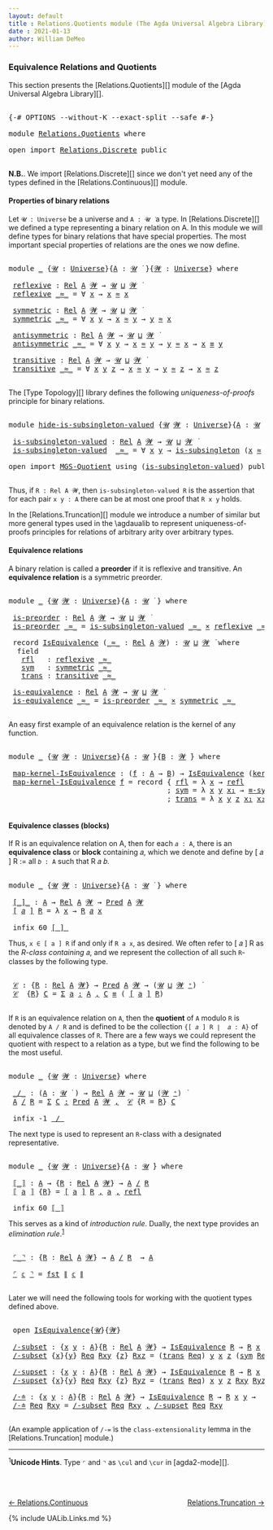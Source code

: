 ```yaml
---
layout: default
title : Relations.Quotients module (The Agda Universal Algebra Library)
date : 2021-01-13
author: William DeMeo
---
```


### <a id="equivalence-relations-and-quotients">Equivalence Relations and Quotients</a>

This section presents the [Relations.Quotients][] module of the [Agda Universal Algebra Library][].

<pre class="Agda">

<a id="342" class="Symbol">{-#</a> <a id="346" class="Keyword">OPTIONS</a> <a id="354" class="Pragma">--without-K</a> <a id="366" class="Pragma">--exact-split</a> <a id="380" class="Pragma">--safe</a> <a id="387" class="Symbol">#-}</a>

<a id="392" class="Keyword">module</a> <a id="399" href="Relations.Quotients.html" class="Module">Relations.Quotients</a> <a id="419" class="Keyword">where</a>

<a id="426" class="Keyword">open</a> <a id="431" class="Keyword">import</a> <a id="438" href="Relations.Discrete.html" class="Module">Relations.Discrete</a> <a id="457" class="Keyword">public</a>

</pre>

**N.B.**. We import [Relations.Discrete][] since we don't yet need any of the types defined in the [Relations.Continuous][] module.


#### <a id="properties-of-binary-relations">Properties of binary relations</a>

Let `𝓤 : Universe` be a universe and `A : 𝓤 ̇` a type.  In [Relations.Discrete][] we defined a type representing a binary relation on A.  In this module we will define types for binary relations that have special properties. The most important special properties of relations are the ones we now define.

<pre class="Agda">

<a id="1010" class="Keyword">module</a> <a id="1017" href="Relations.Quotients.html#1017" class="Module">_</a> <a id="1019" class="Symbol">{</a><a id="1020" href="Relations.Quotients.html#1020" class="Bound">𝓤</a> <a id="1022" class="Symbol">:</a> <a id="1024" href="Universes.html#205" class="Postulate">Universe</a><a id="1032" class="Symbol">}{</a><a id="1034" href="Relations.Quotients.html#1034" class="Bound">A</a> <a id="1036" class="Symbol">:</a> <a id="1038" href="Relations.Quotients.html#1020" class="Bound">𝓤</a> <a id="1040" href="Universes.html#403" class="Function Operator">̇</a> <a id="1042" class="Symbol">}{</a><a id="1044" href="Relations.Quotients.html#1044" class="Bound">𝓦</a> <a id="1046" class="Symbol">:</a> <a id="1048" href="Universes.html#205" class="Postulate">Universe</a><a id="1056" class="Symbol">}</a> <a id="1058" class="Keyword">where</a>

 <a id="1066" href="Relations.Quotients.html#1066" class="Function">reflexive</a> <a id="1076" class="Symbol">:</a> <a id="1078" href="Relations.Discrete.html#7075" class="Function">Rel</a> <a id="1082" href="Relations.Quotients.html#1034" class="Bound">A</a> <a id="1084" href="Relations.Quotients.html#1044" class="Bound">𝓦</a> <a id="1086" class="Symbol">→</a> <a id="1088" href="Relations.Quotients.html#1020" class="Bound">𝓤</a> <a id="1090" href="Agda.Primitive.html#636" class="Primitive Operator">⊔</a> <a id="1092" href="Relations.Quotients.html#1044" class="Bound">𝓦</a> <a id="1094" href="Universes.html#403" class="Function Operator">̇</a>
 <a id="1097" href="Relations.Quotients.html#1066" class="Function">reflexive</a> <a id="1107" href="Relations.Quotients.html#1107" class="Bound Operator">_≈_</a> <a id="1111" class="Symbol">=</a> <a id="1113" class="Symbol">∀</a> <a id="1115" href="Relations.Quotients.html#1115" class="Bound">x</a> <a id="1117" class="Symbol">→</a> <a id="1119" href="Relations.Quotients.html#1115" class="Bound">x</a> <a id="1121" href="Relations.Quotients.html#1107" class="Bound Operator">≈</a> <a id="1123" href="Relations.Quotients.html#1115" class="Bound">x</a>

 <a id="1127" href="Relations.Quotients.html#1127" class="Function">symmetric</a> <a id="1137" class="Symbol">:</a> <a id="1139" href="Relations.Discrete.html#7075" class="Function">Rel</a> <a id="1143" href="Relations.Quotients.html#1034" class="Bound">A</a> <a id="1145" href="Relations.Quotients.html#1044" class="Bound">𝓦</a> <a id="1147" class="Symbol">→</a> <a id="1149" href="Relations.Quotients.html#1020" class="Bound">𝓤</a> <a id="1151" href="Agda.Primitive.html#636" class="Primitive Operator">⊔</a> <a id="1153" href="Relations.Quotients.html#1044" class="Bound">𝓦</a> <a id="1155" href="Universes.html#403" class="Function Operator">̇</a>
 <a id="1158" href="Relations.Quotients.html#1127" class="Function">symmetric</a> <a id="1168" href="Relations.Quotients.html#1168" class="Bound Operator">_≈_</a> <a id="1172" class="Symbol">=</a> <a id="1174" class="Symbol">∀</a> <a id="1176" href="Relations.Quotients.html#1176" class="Bound">x</a> <a id="1178" href="Relations.Quotients.html#1178" class="Bound">y</a> <a id="1180" class="Symbol">→</a> <a id="1182" href="Relations.Quotients.html#1176" class="Bound">x</a> <a id="1184" href="Relations.Quotients.html#1168" class="Bound Operator">≈</a> <a id="1186" href="Relations.Quotients.html#1178" class="Bound">y</a> <a id="1188" class="Symbol">→</a> <a id="1190" href="Relations.Quotients.html#1178" class="Bound">y</a> <a id="1192" href="Relations.Quotients.html#1168" class="Bound Operator">≈</a> <a id="1194" href="Relations.Quotients.html#1176" class="Bound">x</a>

 <a id="1198" href="Relations.Quotients.html#1198" class="Function">antisymmetric</a> <a id="1212" class="Symbol">:</a> <a id="1214" href="Relations.Discrete.html#7075" class="Function">Rel</a> <a id="1218" href="Relations.Quotients.html#1034" class="Bound">A</a> <a id="1220" href="Relations.Quotients.html#1044" class="Bound">𝓦</a> <a id="1222" class="Symbol">→</a> <a id="1224" href="Relations.Quotients.html#1020" class="Bound">𝓤</a> <a id="1226" href="Agda.Primitive.html#636" class="Primitive Operator">⊔</a> <a id="1228" href="Relations.Quotients.html#1044" class="Bound">𝓦</a> <a id="1230" href="Universes.html#403" class="Function Operator">̇</a>
 <a id="1233" href="Relations.Quotients.html#1198" class="Function">antisymmetric</a> <a id="1247" href="Relations.Quotients.html#1247" class="Bound Operator">_≈_</a> <a id="1251" class="Symbol">=</a> <a id="1253" class="Symbol">∀</a> <a id="1255" href="Relations.Quotients.html#1255" class="Bound">x</a> <a id="1257" href="Relations.Quotients.html#1257" class="Bound">y</a> <a id="1259" class="Symbol">→</a> <a id="1261" href="Relations.Quotients.html#1255" class="Bound">x</a> <a id="1263" href="Relations.Quotients.html#1247" class="Bound Operator">≈</a> <a id="1265" href="Relations.Quotients.html#1257" class="Bound">y</a> <a id="1267" class="Symbol">→</a> <a id="1269" href="Relations.Quotients.html#1257" class="Bound">y</a> <a id="1271" href="Relations.Quotients.html#1247" class="Bound Operator">≈</a> <a id="1273" href="Relations.Quotients.html#1255" class="Bound">x</a> <a id="1275" class="Symbol">→</a> <a id="1277" href="Relations.Quotients.html#1255" class="Bound">x</a> <a id="1279" href="MGS-MLTT.html#4207" class="Datatype Operator">≡</a> <a id="1281" href="Relations.Quotients.html#1257" class="Bound">y</a>

 <a id="1285" href="Relations.Quotients.html#1285" class="Function">transitive</a> <a id="1296" class="Symbol">:</a> <a id="1298" href="Relations.Discrete.html#7075" class="Function">Rel</a> <a id="1302" href="Relations.Quotients.html#1034" class="Bound">A</a> <a id="1304" href="Relations.Quotients.html#1044" class="Bound">𝓦</a> <a id="1306" class="Symbol">→</a> <a id="1308" href="Relations.Quotients.html#1020" class="Bound">𝓤</a> <a id="1310" href="Agda.Primitive.html#636" class="Primitive Operator">⊔</a> <a id="1312" href="Relations.Quotients.html#1044" class="Bound">𝓦</a> <a id="1314" href="Universes.html#403" class="Function Operator">̇</a>
 <a id="1317" href="Relations.Quotients.html#1285" class="Function">transitive</a> <a id="1328" href="Relations.Quotients.html#1328" class="Bound Operator">_≈_</a> <a id="1332" class="Symbol">=</a> <a id="1334" class="Symbol">∀</a> <a id="1336" href="Relations.Quotients.html#1336" class="Bound">x</a> <a id="1338" href="Relations.Quotients.html#1338" class="Bound">y</a> <a id="1340" href="Relations.Quotients.html#1340" class="Bound">z</a> <a id="1342" class="Symbol">→</a> <a id="1344" href="Relations.Quotients.html#1336" class="Bound">x</a> <a id="1346" href="Relations.Quotients.html#1328" class="Bound Operator">≈</a> <a id="1348" href="Relations.Quotients.html#1338" class="Bound">y</a> <a id="1350" class="Symbol">→</a> <a id="1352" href="Relations.Quotients.html#1338" class="Bound">y</a> <a id="1354" href="Relations.Quotients.html#1328" class="Bound Operator">≈</a> <a id="1356" href="Relations.Quotients.html#1340" class="Bound">z</a> <a id="1358" class="Symbol">→</a> <a id="1360" href="Relations.Quotients.html#1336" class="Bound">x</a> <a id="1362" href="Relations.Quotients.html#1328" class="Bound Operator">≈</a> <a id="1364" href="Relations.Quotients.html#1340" class="Bound">z</a>

</pre>

The [Type Topology][] library defines the following *uniqueness-of-proofs* principle for binary relations.

<pre class="Agda">

<a id="1501" class="Keyword">module</a> <a id="hide-is-subsingleton-valued"></a><a id="1508" href="Relations.Quotients.html#1508" class="Module">hide-is-subsingleton-valued</a> <a id="1536" class="Symbol">{</a><a id="1537" href="Relations.Quotients.html#1537" class="Bound">𝓤</a> <a id="1539" href="Relations.Quotients.html#1539" class="Bound">𝓦</a> <a id="1541" class="Symbol">:</a> <a id="1543" href="Universes.html#205" class="Postulate">Universe</a><a id="1551" class="Symbol">}{</a><a id="1553" href="Relations.Quotients.html#1553" class="Bound">A</a> <a id="1555" class="Symbol">:</a> <a id="1557" href="Relations.Quotients.html#1537" class="Bound">𝓤</a> <a id="1559" href="Universes.html#403" class="Function Operator">̇</a> <a id="1561" class="Symbol">}</a> <a id="1563" class="Keyword">where</a>

 <a id="hide-is-subsingleton-valued.is-subsingleton-valued"></a><a id="1571" href="Relations.Quotients.html#1571" class="Function">is-subsingleton-valued</a> <a id="1594" class="Symbol">:</a> <a id="1596" href="Relations.Discrete.html#7075" class="Function">Rel</a> <a id="1600" href="Relations.Quotients.html#1553" class="Bound">A</a> <a id="1602" href="Relations.Quotients.html#1539" class="Bound">𝓦</a> <a id="1604" class="Symbol">→</a> <a id="1606" href="Relations.Quotients.html#1537" class="Bound">𝓤</a> <a id="1608" href="Agda.Primitive.html#636" class="Primitive Operator">⊔</a> <a id="1610" href="Relations.Quotients.html#1539" class="Bound">𝓦</a> <a id="1612" href="Universes.html#403" class="Function Operator">̇</a>
 <a id="1615" href="Relations.Quotients.html#1571" class="Function">is-subsingleton-valued</a>  <a id="1639" href="Relations.Quotients.html#1639" class="Bound Operator">_≈_</a> <a id="1643" class="Symbol">=</a> <a id="1645" class="Symbol">∀</a> <a id="1647" href="Relations.Quotients.html#1647" class="Bound">x</a> <a id="1649" href="Relations.Quotients.html#1649" class="Bound">y</a> <a id="1651" class="Symbol">→</a> <a id="1653" href="MGS-Basic-UF.html#743" class="Function">is-subsingleton</a> <a id="1669" class="Symbol">(</a><a id="1670" href="Relations.Quotients.html#1647" class="Bound">x</a> <a id="1672" href="Relations.Quotients.html#1639" class="Bound Operator">≈</a> <a id="1674" href="Relations.Quotients.html#1649" class="Bound">y</a><a id="1675" class="Symbol">)</a>

<a id="1678" class="Keyword">open</a> <a id="1683" class="Keyword">import</a> <a id="1690" href="MGS-Quotient.html" class="Module">MGS-Quotient</a> <a id="1703" class="Keyword">using</a> <a id="1709" class="Symbol">(</a><a id="1710" href="MGS-Quotient.html#398" class="Function">is-subsingleton-valued</a><a id="1732" class="Symbol">)</a> <a id="1734" class="Keyword">public</a>

</pre>

Thus, if `R : Rel A 𝓦`, then `is-subsingleton-valued R` is the assertion that for each pair `x y : A` there can be at most one proof that `R x y` holds.

In the [Relations.Truncation][] module we introduce a number of similar but more general types used in the \agdaualib to represent uniqueness-of-proofs principles for relations of arbitrary arity over arbitrary types.


#### <a id="equivalence-classes">Equivalence relations</a>

A binary relation is called a **preorder** if it is reflexive and transitive. An **equivalence relation** is a symmetric preorder.


<pre class="Agda">

<a id="2335" class="Keyword">module</a> <a id="2342" href="Relations.Quotients.html#2342" class="Module">_</a> <a id="2344" class="Symbol">{</a><a id="2345" href="Relations.Quotients.html#2345" class="Bound">𝓤</a> <a id="2347" href="Relations.Quotients.html#2347" class="Bound">𝓦</a> <a id="2349" class="Symbol">:</a> <a id="2351" href="Universes.html#205" class="Postulate">Universe</a><a id="2359" class="Symbol">}{</a><a id="2361" href="Relations.Quotients.html#2361" class="Bound">A</a> <a id="2363" class="Symbol">:</a> <a id="2365" href="Relations.Quotients.html#2345" class="Bound">𝓤</a> <a id="2367" href="Universes.html#403" class="Function Operator">̇</a> <a id="2369" class="Symbol">}</a> <a id="2371" class="Keyword">where</a>

 <a id="2379" href="Relations.Quotients.html#2379" class="Function">is-preorder</a> <a id="2391" class="Symbol">:</a> <a id="2393" href="Relations.Discrete.html#7075" class="Function">Rel</a> <a id="2397" href="Relations.Quotients.html#2361" class="Bound">A</a> <a id="2399" href="Relations.Quotients.html#2347" class="Bound">𝓦</a> <a id="2401" class="Symbol">→</a> <a id="2403" href="Relations.Quotients.html#2345" class="Bound">𝓤</a> <a id="2405" href="Agda.Primitive.html#636" class="Primitive Operator">⊔</a> <a id="2407" href="Relations.Quotients.html#2347" class="Bound">𝓦</a> <a id="2409" href="Universes.html#403" class="Function Operator">̇</a>
 <a id="2412" href="Relations.Quotients.html#2379" class="Function">is-preorder</a> <a id="2424" href="Relations.Quotients.html#2424" class="Bound Operator">_≈_</a> <a id="2428" class="Symbol">=</a> <a id="2430" href="MGS-Quotient.html#398" class="Function">is-subsingleton-valued</a> <a id="2453" href="Relations.Quotients.html#2424" class="Bound Operator">_≈_</a> <a id="2457" href="MGS-MLTT.html#3515" class="Function Operator">×</a> <a id="2459" href="Relations.Quotients.html#1066" class="Function">reflexive</a> <a id="2469" href="Relations.Quotients.html#2424" class="Bound Operator">_≈_</a> <a id="2473" href="MGS-MLTT.html#3515" class="Function Operator">×</a> <a id="2475" href="Relations.Quotients.html#1285" class="Function">transitive</a> <a id="2486" href="Relations.Quotients.html#2424" class="Bound Operator">_≈_</a>

 <a id="2492" class="Keyword">record</a> <a id="2499" href="Relations.Quotients.html#2499" class="Record">IsEquivalence</a> <a id="2513" class="Symbol">(</a><a id="2514" href="Relations.Quotients.html#2514" class="Bound Operator">_≈_</a> <a id="2518" class="Symbol">:</a> <a id="2520" href="Relations.Discrete.html#7075" class="Function">Rel</a> <a id="2524" href="Relations.Quotients.html#2361" class="Bound">A</a> <a id="2526" href="Relations.Quotients.html#2347" class="Bound">𝓦</a><a id="2527" class="Symbol">)</a> <a id="2529" class="Symbol">:</a> <a id="2531" href="Relations.Quotients.html#2345" class="Bound">𝓤</a> <a id="2533" href="Agda.Primitive.html#636" class="Primitive Operator">⊔</a> <a id="2535" href="Relations.Quotients.html#2347" class="Bound">𝓦</a> <a id="2537" href="Universes.html#403" class="Function Operator">̇</a> <a id="2539" class="Keyword">where</a>
  <a id="2547" class="Keyword">field</a>
   <a id="2556" href="Relations.Quotients.html#2556" class="Field">rfl</a>   <a id="2562" class="Symbol">:</a> <a id="2564" href="Relations.Quotients.html#1066" class="Function">reflexive</a> <a id="2574" href="Relations.Quotients.html#2514" class="Bound Operator">_≈_</a>
   <a id="2581" href="Relations.Quotients.html#2581" class="Field">sym</a>   <a id="2587" class="Symbol">:</a> <a id="2589" href="Relations.Quotients.html#1127" class="Function">symmetric</a> <a id="2599" href="Relations.Quotients.html#2514" class="Bound Operator">_≈_</a>
   <a id="2606" href="Relations.Quotients.html#2606" class="Field">trans</a> <a id="2612" class="Symbol">:</a> <a id="2614" href="Relations.Quotients.html#1285" class="Function">transitive</a> <a id="2625" href="Relations.Quotients.html#2514" class="Bound Operator">_≈_</a>

 <a id="2631" href="Relations.Quotients.html#2631" class="Function">is-equivalence</a> <a id="2646" class="Symbol">:</a> <a id="2648" href="Relations.Discrete.html#7075" class="Function">Rel</a> <a id="2652" href="Relations.Quotients.html#2361" class="Bound">A</a> <a id="2654" href="Relations.Quotients.html#2347" class="Bound">𝓦</a> <a id="2656" class="Symbol">→</a> <a id="2658" href="Relations.Quotients.html#2345" class="Bound">𝓤</a> <a id="2660" href="Agda.Primitive.html#636" class="Primitive Operator">⊔</a> <a id="2662" href="Relations.Quotients.html#2347" class="Bound">𝓦</a> <a id="2664" href="Universes.html#403" class="Function Operator">̇</a>
 <a id="2667" href="Relations.Quotients.html#2631" class="Function">is-equivalence</a> <a id="2682" href="Relations.Quotients.html#2682" class="Bound Operator">_≈_</a> <a id="2686" class="Symbol">=</a> <a id="2688" href="Relations.Quotients.html#2379" class="Function">is-preorder</a> <a id="2700" href="Relations.Quotients.html#2682" class="Bound Operator">_≈_</a> <a id="2704" href="MGS-MLTT.html#3515" class="Function Operator">×</a> <a id="2706" href="Relations.Quotients.html#1127" class="Function">symmetric</a> <a id="2716" href="Relations.Quotients.html#2682" class="Bound Operator">_≈_</a>

</pre>

An easy first example of an equivalence relation is the kernel of any function.

<pre class="Agda">

<a id="2828" class="Keyword">module</a> <a id="2835" href="Relations.Quotients.html#2835" class="Module">_</a> <a id="2837" class="Symbol">{</a><a id="2838" href="Relations.Quotients.html#2838" class="Bound">𝓤</a> <a id="2840" href="Relations.Quotients.html#2840" class="Bound">𝓦</a> <a id="2842" class="Symbol">:</a> <a id="2844" href="Universes.html#205" class="Postulate">Universe</a><a id="2852" class="Symbol">}{</a><a id="2854" href="Relations.Quotients.html#2854" class="Bound">A</a> <a id="2856" class="Symbol">:</a> <a id="2858" href="Relations.Quotients.html#2838" class="Bound">𝓤</a> <a id="2860" href="Universes.html#403" class="Function Operator">̇</a><a id="2861" class="Symbol">}{</a><a id="2863" href="Relations.Quotients.html#2863" class="Bound">B</a> <a id="2865" class="Symbol">:</a> <a id="2867" href="Relations.Quotients.html#2840" class="Bound">𝓦</a> <a id="2869" href="Universes.html#403" class="Function Operator">̇</a><a id="2870" class="Symbol">}</a> <a id="2872" class="Keyword">where</a>

 <a id="2880" href="Relations.Quotients.html#2880" class="Function">map-kernel-IsEquivalence</a> <a id="2905" class="Symbol">:</a> <a id="2907" class="Symbol">(</a><a id="2908" href="Relations.Quotients.html#2908" class="Bound">f</a> <a id="2910" class="Symbol">:</a> <a id="2912" href="Relations.Quotients.html#2854" class="Bound">A</a> <a id="2914" class="Symbol">→</a> <a id="2916" href="Relations.Quotients.html#2863" class="Bound">B</a><a id="2917" class="Symbol">)</a> <a id="2919" class="Symbol">→</a> <a id="2921" href="Relations.Quotients.html#2499" class="Record">IsEquivalence</a> <a id="2935" class="Symbol">(</a><a id="2936" href="Relations.Discrete.html#7628" class="Function">ker</a><a id="2939" class="Symbol">{</a><a id="2940" href="Relations.Quotients.html#2838" class="Bound">𝓤</a><a id="2941" class="Symbol">}{</a><a id="2943" href="Relations.Quotients.html#2840" class="Bound">𝓦</a><a id="2944" class="Symbol">}</a> <a id="2946" href="Relations.Quotients.html#2908" class="Bound">f</a><a id="2947" class="Symbol">)</a>
 <a id="2950" href="Relations.Quotients.html#2880" class="Function">map-kernel-IsEquivalence</a> <a id="2975" href="Relations.Quotients.html#2975" class="Bound">f</a> <a id="2977" class="Symbol">=</a> <a id="2979" class="Keyword">record</a> <a id="2986" class="Symbol">{</a> <a id="2988" href="Relations.Quotients.html#2556" class="Field">rfl</a> <a id="2992" class="Symbol">=</a> <a id="2994" class="Symbol">λ</a> <a id="2996" href="Relations.Quotients.html#2996" class="Bound">x</a> <a id="2998" class="Symbol">→</a> <a id="3000" href="MGS-MLTT.html#4221" class="InductiveConstructor">refl</a>
                                     <a id="3042" class="Symbol">;</a> <a id="3044" href="Relations.Quotients.html#2581" class="Field">sym</a> <a id="3048" class="Symbol">=</a> <a id="3050" class="Symbol">λ</a> <a id="3052" href="Relations.Quotients.html#3052" class="Bound">x</a> <a id="3054" href="Relations.Quotients.html#3054" class="Bound">y</a> <a id="3056" href="Relations.Quotients.html#3056" class="Bound">x₁</a> <a id="3059" class="Symbol">→</a> <a id="3061" href="Overture.Equality.html#3155" class="Function">≡-sym</a><a id="3066" class="Symbol">{</a><a id="3067" href="Relations.Quotients.html#2840" class="Bound">𝓦</a><a id="3068" class="Symbol">}</a> <a id="3070" href="Relations.Quotients.html#3056" class="Bound">x₁</a>
                                     <a id="3110" class="Symbol">;</a> <a id="3112" href="Relations.Quotients.html#2606" class="Field">trans</a> <a id="3118" class="Symbol">=</a> <a id="3120" class="Symbol">λ</a> <a id="3122" href="Relations.Quotients.html#3122" class="Bound">x</a> <a id="3124" href="Relations.Quotients.html#3124" class="Bound">y</a> <a id="3126" href="Relations.Quotients.html#3126" class="Bound">z</a> <a id="3128" href="Relations.Quotients.html#3128" class="Bound">x₁</a> <a id="3131" href="Relations.Quotients.html#3131" class="Bound">x₂</a> <a id="3134" class="Symbol">→</a> <a id="3136" href="Overture.Equality.html#3300" class="Function">≡-trans</a> <a id="3144" href="Relations.Quotients.html#3128" class="Bound">x₁</a> <a id="3147" href="Relations.Quotients.html#3131" class="Bound">x₂</a> <a id="3150" class="Symbol">}</a>

</pre>




#### <a id="equivalence-classes">Equivalence classes (blocks)</a>

If R is an equivalence relation on A, then for each `𝑎 : A`, there is an **equivalence class** or **block** containing 𝑎, which we denote and define by [ 𝑎 ] R := all `𝑏 : A` such that R 𝑎 𝑏.

<pre class="Agda">

<a id="3442" class="Keyword">module</a> <a id="3449" href="Relations.Quotients.html#3449" class="Module">_</a> <a id="3451" class="Symbol">{</a><a id="3452" href="Relations.Quotients.html#3452" class="Bound">𝓤</a> <a id="3454" href="Relations.Quotients.html#3454" class="Bound">𝓦</a> <a id="3456" class="Symbol">:</a> <a id="3458" href="Universes.html#205" class="Postulate">Universe</a><a id="3466" class="Symbol">}{</a><a id="3468" href="Relations.Quotients.html#3468" class="Bound">A</a> <a id="3470" class="Symbol">:</a> <a id="3472" href="Relations.Quotients.html#3452" class="Bound">𝓤</a> <a id="3474" href="Universes.html#403" class="Function Operator">̇</a> <a id="3476" class="Symbol">}</a> <a id="3478" class="Keyword">where</a>

 <a id="3486" href="Relations.Quotients.html#3486" class="Function Operator">[_]_</a> <a id="3491" class="Symbol">:</a> <a id="3493" href="Relations.Quotients.html#3468" class="Bound">A</a> <a id="3495" class="Symbol">→</a> <a id="3497" href="Relations.Discrete.html#7075" class="Function">Rel</a> <a id="3501" href="Relations.Quotients.html#3468" class="Bound">A</a> <a id="3503" href="Relations.Quotients.html#3454" class="Bound">𝓦</a> <a id="3505" class="Symbol">→</a> <a id="3507" href="Relations.Discrete.html#1534" class="Function">Pred</a> <a id="3512" href="Relations.Quotients.html#3468" class="Bound">A</a> <a id="3514" href="Relations.Quotients.html#3454" class="Bound">𝓦</a>
 <a id="3517" href="Relations.Quotients.html#3486" class="Function Operator">[</a> <a id="3519" href="Relations.Quotients.html#3519" class="Bound">𝑎</a> <a id="3521" href="Relations.Quotients.html#3486" class="Function Operator">]</a> <a id="3523" href="Relations.Quotients.html#3523" class="Bound">R</a> <a id="3525" class="Symbol">=</a> <a id="3527" class="Symbol">λ</a> <a id="3529" href="Relations.Quotients.html#3529" class="Bound">x</a> <a id="3531" class="Symbol">→</a> <a id="3533" href="Relations.Quotients.html#3523" class="Bound">R</a> <a id="3535" href="Relations.Quotients.html#3519" class="Bound">𝑎</a> <a id="3537" href="Relations.Quotients.html#3529" class="Bound">x</a>

 <a id="3541" class="Keyword">infix</a> <a id="3547" class="Number">60</a> <a id="3550" href="Relations.Quotients.html#3486" class="Function Operator">[_]_</a>
</pre>

Thus, `x ∈ [ a ] R` if and only if `R a x`, as desired.  We often refer to [ 𝑎 ] R as the *R-class containing* 𝑎, and we represent the collection of all such `R`-classes by the following type.

<pre class="Agda">

 <a id="3776" href="Relations.Quotients.html#3776" class="Function">𝒞</a> <a id="3778" class="Symbol">:</a> <a id="3780" class="Symbol">{</a><a id="3781" href="Relations.Quotients.html#3781" class="Bound">R</a> <a id="3783" class="Symbol">:</a> <a id="3785" href="Relations.Discrete.html#7075" class="Function">Rel</a> <a id="3789" href="Relations.Quotients.html#3468" class="Bound">A</a> <a id="3791" href="Relations.Quotients.html#3454" class="Bound">𝓦</a><a id="3792" class="Symbol">}</a> <a id="3794" class="Symbol">→</a> <a id="3796" href="Relations.Discrete.html#1534" class="Function">Pred</a> <a id="3801" href="Relations.Quotients.html#3468" class="Bound">A</a> <a id="3803" href="Relations.Quotients.html#3454" class="Bound">𝓦</a> <a id="3805" class="Symbol">→</a> <a id="3807" class="Symbol">(</a><a id="3808" href="Relations.Quotients.html#3452" class="Bound">𝓤</a> <a id="3810" href="Agda.Primitive.html#636" class="Primitive Operator">⊔</a> <a id="3812" href="Relations.Quotients.html#3454" class="Bound">𝓦</a> <a id="3814" href="Universes.html#181" class="Primitive Operator">⁺</a><a id="3815" class="Symbol">)</a> <a id="3817" href="Universes.html#403" class="Function Operator">̇</a>
 <a id="3820" href="Relations.Quotients.html#3776" class="Function">𝒞</a>  <a id="3823" class="Symbol">{</a><a id="3824" href="Relations.Quotients.html#3824" class="Bound">R</a><a id="3825" class="Symbol">}</a> <a id="3827" href="Relations.Quotients.html#3827" class="Bound">C</a> <a id="3829" class="Symbol">=</a> <a id="3831" href="MGS-MLTT.html#3074" class="Function">Σ</a> <a id="3833" href="Relations.Quotients.html#3833" class="Bound">a</a> <a id="3835" href="MGS-MLTT.html#3074" class="Function">꞉</a> <a id="3837" href="Relations.Quotients.html#3468" class="Bound">A</a> <a id="3839" href="MGS-MLTT.html#3074" class="Function">,</a> <a id="3841" href="Relations.Quotients.html#3827" class="Bound">C</a> <a id="3843" href="MGS-MLTT.html#4207" class="Datatype Operator">≡</a> <a id="3845" class="Symbol">(</a> <a id="3847" href="Relations.Quotients.html#3486" class="Function Operator">[</a> <a id="3849" href="Relations.Quotients.html#3833" class="Bound">a</a> <a id="3851" href="Relations.Quotients.html#3486" class="Function Operator">]</a> <a id="3853" href="Relations.Quotients.html#3824" class="Bound">R</a><a id="3854" class="Symbol">)</a>

</pre>

If `R` is an equivalence relation on `A`, then the **quotient** of `A` modulo `R` is denoted by `A / R` and is defined to be the collection `{[ 𝑎 ] R ∣  𝑎 : A}` of all equivalence classes of `R`. There are a few ways we could represent the quotient with respect to a relation as a type, but we find the following to be the most useful.

<pre class="Agda">

<a id="4220" class="Keyword">module</a> <a id="4227" href="Relations.Quotients.html#4227" class="Module">_</a> <a id="4229" class="Symbol">{</a><a id="4230" href="Relations.Quotients.html#4230" class="Bound">𝓤</a> <a id="4232" href="Relations.Quotients.html#4232" class="Bound">𝓦</a> <a id="4234" class="Symbol">:</a> <a id="4236" href="Universes.html#205" class="Postulate">Universe</a><a id="4244" class="Symbol">}</a> <a id="4246" class="Keyword">where</a>

 <a id="4254" href="Relations.Quotients.html#4254" class="Function Operator">_/_</a> <a id="4258" class="Symbol">:</a> <a id="4260" class="Symbol">(</a><a id="4261" href="Relations.Quotients.html#4261" class="Bound">A</a> <a id="4263" class="Symbol">:</a> <a id="4265" href="Relations.Quotients.html#4230" class="Bound">𝓤</a> <a id="4267" href="Universes.html#403" class="Function Operator">̇</a> <a id="4269" class="Symbol">)</a> <a id="4271" class="Symbol">→</a> <a id="4273" href="Relations.Discrete.html#7075" class="Function">Rel</a> <a id="4277" href="Relations.Quotients.html#4261" class="Bound">A</a> <a id="4279" href="Relations.Quotients.html#4232" class="Bound">𝓦</a> <a id="4281" class="Symbol">→</a> <a id="4283" href="Relations.Quotients.html#4230" class="Bound">𝓤</a> <a id="4285" href="Agda.Primitive.html#636" class="Primitive Operator">⊔</a> <a id="4287" class="Symbol">(</a><a id="4288" href="Relations.Quotients.html#4232" class="Bound">𝓦</a> <a id="4290" href="Universes.html#181" class="Primitive Operator">⁺</a><a id="4291" class="Symbol">)</a> <a id="4293" href="Universes.html#403" class="Function Operator">̇</a>
 <a id="4296" href="Relations.Quotients.html#4296" class="Bound">A</a> <a id="4298" href="Relations.Quotients.html#4254" class="Function Operator">/</a> <a id="4300" href="Relations.Quotients.html#4300" class="Bound">R</a> <a id="4302" class="Symbol">=</a> <a id="4304" href="MGS-MLTT.html#3074" class="Function">Σ</a> <a id="4306" href="Relations.Quotients.html#4306" class="Bound">C</a> <a id="4308" href="MGS-MLTT.html#3074" class="Function">꞉</a> <a id="4310" href="Relations.Discrete.html#1534" class="Function">Pred</a> <a id="4315" href="Relations.Quotients.html#4296" class="Bound">A</a> <a id="4317" href="Relations.Quotients.html#4232" class="Bound">𝓦</a> <a id="4319" href="MGS-MLTT.html#3074" class="Function">,</a>  <a id="4322" href="Relations.Quotients.html#3776" class="Function">𝒞</a> <a id="4324" class="Symbol">{</a><a id="4325" class="Argument">R</a> <a id="4327" class="Symbol">=</a> <a id="4329" href="Relations.Quotients.html#4300" class="Bound">R</a><a id="4330" class="Symbol">}</a> <a id="4332" href="Relations.Quotients.html#4306" class="Bound">C</a>

 <a id="4336" class="Keyword">infix</a> <a id="4342" class="Number">-1</a> <a id="4345" href="Relations.Quotients.html#4254" class="Function Operator">_/_</a>
</pre>

The next type is used to represent an `R`-class with a designated representative.

<pre class="Agda">

<a id="4458" class="Keyword">module</a> <a id="4465" href="Relations.Quotients.html#4465" class="Module">_</a> <a id="4467" class="Symbol">{</a><a id="4468" href="Relations.Quotients.html#4468" class="Bound">𝓤</a> <a id="4470" href="Relations.Quotients.html#4470" class="Bound">𝓦</a> <a id="4472" class="Symbol">:</a> <a id="4474" href="Universes.html#205" class="Postulate">Universe</a><a id="4482" class="Symbol">}{</a><a id="4484" href="Relations.Quotients.html#4484" class="Bound">A</a> <a id="4486" class="Symbol">:</a> <a id="4488" href="Relations.Quotients.html#4468" class="Bound">𝓤</a> <a id="4490" href="Universes.html#403" class="Function Operator">̇</a><a id="4491" class="Symbol">}</a> <a id="4493" class="Keyword">where</a>

 <a id="4501" href="Relations.Quotients.html#4501" class="Function Operator">⟦_⟧</a> <a id="4505" class="Symbol">:</a> <a id="4507" href="Relations.Quotients.html#4484" class="Bound">A</a> <a id="4509" class="Symbol">→</a> <a id="4511" class="Symbol">{</a><a id="4512" href="Relations.Quotients.html#4512" class="Bound">R</a> <a id="4514" class="Symbol">:</a> <a id="4516" href="Relations.Discrete.html#7075" class="Function">Rel</a> <a id="4520" href="Relations.Quotients.html#4484" class="Bound">A</a> <a id="4522" href="Relations.Quotients.html#4470" class="Bound">𝓦</a><a id="4523" class="Symbol">}</a> <a id="4525" class="Symbol">→</a> <a id="4527" href="Relations.Quotients.html#4484" class="Bound">A</a> <a id="4529" href="Relations.Quotients.html#4254" class="Function Operator">/</a> <a id="4531" href="Relations.Quotients.html#4512" class="Bound">R</a>
 <a id="4534" href="Relations.Quotients.html#4501" class="Function Operator">⟦</a> <a id="4536" href="Relations.Quotients.html#4536" class="Bound">a</a> <a id="4538" href="Relations.Quotients.html#4501" class="Function Operator">⟧</a> <a id="4540" class="Symbol">{</a><a id="4541" href="Relations.Quotients.html#4541" class="Bound">R</a><a id="4542" class="Symbol">}</a> <a id="4544" class="Symbol">=</a> <a id="4546" href="Relations.Quotients.html#3486" class="Function Operator">[</a> <a id="4548" href="Relations.Quotients.html#4536" class="Bound">a</a> <a id="4550" href="Relations.Quotients.html#3486" class="Function Operator">]</a> <a id="4552" href="Relations.Quotients.html#4541" class="Bound">R</a> <a id="4554" href="MGS-MLTT.html#2929" class="InductiveConstructor Operator">,</a> <a id="4556" href="Relations.Quotients.html#4536" class="Bound">a</a> <a id="4558" href="MGS-MLTT.html#2929" class="InductiveConstructor Operator">,</a> <a id="4560" href="MGS-MLTT.html#4221" class="InductiveConstructor">refl</a>

 <a id="4567" class="Keyword">infix</a> <a id="4573" class="Number">60</a> <a id="4576" href="Relations.Quotients.html#4501" class="Function Operator">⟦_⟧</a>
</pre>

This serves as a kind of *introduction rule*.  Dually, the next type provides an *elimination rule*.<sup>[1](Relations.Quotients.html#fn1)</sup>

<pre class="Agda">

 <a id="4753" href="Relations.Quotients.html#4753" class="Function Operator">⌜_⌝</a> <a id="4757" class="Symbol">:</a> <a id="4759" class="Symbol">{</a><a id="4760" href="Relations.Quotients.html#4760" class="Bound">R</a> <a id="4762" class="Symbol">:</a> <a id="4764" href="Relations.Discrete.html#7075" class="Function">Rel</a> <a id="4768" href="Relations.Quotients.html#4484" class="Bound">A</a> <a id="4770" href="Relations.Quotients.html#4470" class="Bound">𝓦</a><a id="4771" class="Symbol">}</a> <a id="4773" class="Symbol">→</a> <a id="4775" href="Relations.Quotients.html#4484" class="Bound">A</a> <a id="4777" href="Relations.Quotients.html#4254" class="Function Operator">/</a> <a id="4779" href="Relations.Quotients.html#4760" class="Bound">R</a>  <a id="4782" class="Symbol">→</a> <a id="4784" href="Relations.Quotients.html#4484" class="Bound">A</a>

 <a id="4788" href="Relations.Quotients.html#4753" class="Function Operator">⌜</a> <a id="4790" href="Relations.Quotients.html#4790" class="Bound">𝕔</a> <a id="4792" href="Relations.Quotients.html#4753" class="Function Operator">⌝</a> <a id="4794" class="Symbol">=</a> <a id="4796" href="Overture.Preliminaries.html#12404" class="Function">fst</a> <a id="4800" href="Overture.Preliminaries.html#12452" class="Function Operator">∥</a> <a id="4802" href="Relations.Quotients.html#4790" class="Bound">𝕔</a> <a id="4804" href="Overture.Preliminaries.html#12452" class="Function Operator">∥</a>

</pre>

Later we will need the following tools for working with the quotient types defined above.

<pre class="Agda">

 <a id="4925" class="Keyword">open</a> <a id="4930" href="Relations.Quotients.html#2499" class="Module">IsEquivalence</a><a id="4943" class="Symbol">{</a><a id="4944" href="Relations.Quotients.html#4468" class="Bound">𝓤</a><a id="4945" class="Symbol">}{</a><a id="4947" href="Relations.Quotients.html#4470" class="Bound">𝓦</a><a id="4948" class="Symbol">}</a>

 <a id="4952" href="Relations.Quotients.html#4952" class="Function">/-subset</a> <a id="4961" class="Symbol">:</a> <a id="4963" class="Symbol">{</a><a id="4964" href="Relations.Quotients.html#4964" class="Bound">x</a> <a id="4966" href="Relations.Quotients.html#4966" class="Bound">y</a> <a id="4968" class="Symbol">:</a> <a id="4970" href="Relations.Quotients.html#4484" class="Bound">A</a><a id="4971" class="Symbol">}{</a><a id="4973" href="Relations.Quotients.html#4973" class="Bound">R</a> <a id="4975" class="Symbol">:</a> <a id="4977" href="Relations.Discrete.html#7075" class="Function">Rel</a> <a id="4981" href="Relations.Quotients.html#4484" class="Bound">A</a> <a id="4983" href="Relations.Quotients.html#4470" class="Bound">𝓦</a><a id="4984" class="Symbol">}</a> <a id="4986" class="Symbol">→</a> <a id="4988" href="Relations.Quotients.html#2499" class="Record">IsEquivalence</a> <a id="5002" href="Relations.Quotients.html#4973" class="Bound">R</a> <a id="5004" class="Symbol">→</a> <a id="5006" href="Relations.Quotients.html#4973" class="Bound">R</a> <a id="5008" href="Relations.Quotients.html#4964" class="Bound">x</a> <a id="5010" href="Relations.Quotients.html#4966" class="Bound">y</a> <a id="5012" class="Symbol">→</a>  <a id="5015" href="Relations.Quotients.html#3486" class="Function Operator">[</a> <a id="5017" href="Relations.Quotients.html#4964" class="Bound">x</a> <a id="5019" href="Relations.Quotients.html#3486" class="Function Operator">]</a> <a id="5021" href="Relations.Quotients.html#4973" class="Bound">R</a>  <a id="5024" href="Relations.Discrete.html#2667" class="Function Operator">⊆</a>  <a id="5027" href="Relations.Quotients.html#3486" class="Function Operator">[</a> <a id="5029" href="Relations.Quotients.html#4966" class="Bound">y</a> <a id="5031" href="Relations.Quotients.html#3486" class="Function Operator">]</a> <a id="5033" href="Relations.Quotients.html#4973" class="Bound">R</a>
 <a id="5036" href="Relations.Quotients.html#4952" class="Function">/-subset</a> <a id="5045" class="Symbol">{</a><a id="5046" href="Relations.Quotients.html#5046" class="Bound">x</a><a id="5047" class="Symbol">}{</a><a id="5049" href="Relations.Quotients.html#5049" class="Bound">y</a><a id="5050" class="Symbol">}</a> <a id="5052" href="Relations.Quotients.html#5052" class="Bound">Req</a> <a id="5056" href="Relations.Quotients.html#5056" class="Bound">Rxy</a> <a id="5060" class="Symbol">{</a><a id="5061" href="Relations.Quotients.html#5061" class="Bound">z</a><a id="5062" class="Symbol">}</a> <a id="5064" href="Relations.Quotients.html#5064" class="Bound">Rxz</a> <a id="5068" class="Symbol">=</a> <a id="5070" class="Symbol">(</a><a id="5071" href="Relations.Quotients.html#2606" class="Field">trans</a> <a id="5077" href="Relations.Quotients.html#5052" class="Bound">Req</a><a id="5080" class="Symbol">)</a> <a id="5082" href="Relations.Quotients.html#5049" class="Bound">y</a> <a id="5084" href="Relations.Quotients.html#5046" class="Bound">x</a> <a id="5086" href="Relations.Quotients.html#5061" class="Bound">z</a> <a id="5088" class="Symbol">(</a><a id="5089" href="Relations.Quotients.html#2581" class="Field">sym</a> <a id="5093" href="Relations.Quotients.html#5052" class="Bound">Req</a> <a id="5097" href="Relations.Quotients.html#5046" class="Bound">x</a> <a id="5099" href="Relations.Quotients.html#5049" class="Bound">y</a> <a id="5101" href="Relations.Quotients.html#5056" class="Bound">Rxy</a><a id="5104" class="Symbol">)</a> <a id="5106" href="Relations.Quotients.html#5064" class="Bound">Rxz</a>

 <a id="5112" href="Relations.Quotients.html#5112" class="Function">/-supset</a> <a id="5121" class="Symbol">:</a> <a id="5123" class="Symbol">{</a><a id="5124" href="Relations.Quotients.html#5124" class="Bound">x</a> <a id="5126" href="Relations.Quotients.html#5126" class="Bound">y</a> <a id="5128" class="Symbol">:</a> <a id="5130" href="Relations.Quotients.html#4484" class="Bound">A</a><a id="5131" class="Symbol">}{</a><a id="5133" href="Relations.Quotients.html#5133" class="Bound">R</a> <a id="5135" class="Symbol">:</a> <a id="5137" href="Relations.Discrete.html#7075" class="Function">Rel</a> <a id="5141" href="Relations.Quotients.html#4484" class="Bound">A</a> <a id="5143" href="Relations.Quotients.html#4470" class="Bound">𝓦</a><a id="5144" class="Symbol">}</a> <a id="5146" class="Symbol">→</a> <a id="5148" href="Relations.Quotients.html#2499" class="Record">IsEquivalence</a> <a id="5162" href="Relations.Quotients.html#5133" class="Bound">R</a> <a id="5164" class="Symbol">→</a> <a id="5166" href="Relations.Quotients.html#5133" class="Bound">R</a> <a id="5168" href="Relations.Quotients.html#5124" class="Bound">x</a> <a id="5170" href="Relations.Quotients.html#5126" class="Bound">y</a> <a id="5172" class="Symbol">→</a>  <a id="5175" href="Relations.Quotients.html#3486" class="Function Operator">[</a> <a id="5177" href="Relations.Quotients.html#5126" class="Bound">y</a> <a id="5179" href="Relations.Quotients.html#3486" class="Function Operator">]</a> <a id="5181" href="Relations.Quotients.html#5133" class="Bound">R</a> <a id="5183" href="Relations.Discrete.html#2667" class="Function Operator">⊆</a> <a id="5185" href="Relations.Quotients.html#3486" class="Function Operator">[</a> <a id="5187" href="Relations.Quotients.html#5124" class="Bound">x</a> <a id="5189" href="Relations.Quotients.html#3486" class="Function Operator">]</a> <a id="5191" href="Relations.Quotients.html#5133" class="Bound">R</a>
 <a id="5194" href="Relations.Quotients.html#5112" class="Function">/-supset</a> <a id="5203" class="Symbol">{</a><a id="5204" href="Relations.Quotients.html#5204" class="Bound">x</a><a id="5205" class="Symbol">}{</a><a id="5207" href="Relations.Quotients.html#5207" class="Bound">y</a><a id="5208" class="Symbol">}</a> <a id="5210" href="Relations.Quotients.html#5210" class="Bound">Req</a> <a id="5214" href="Relations.Quotients.html#5214" class="Bound">Rxy</a> <a id="5218" class="Symbol">{</a><a id="5219" href="Relations.Quotients.html#5219" class="Bound">z</a><a id="5220" class="Symbol">}</a> <a id="5222" href="Relations.Quotients.html#5222" class="Bound">Ryz</a> <a id="5226" class="Symbol">=</a> <a id="5228" class="Symbol">(</a><a id="5229" href="Relations.Quotients.html#2606" class="Field">trans</a> <a id="5235" href="Relations.Quotients.html#5210" class="Bound">Req</a><a id="5238" class="Symbol">)</a> <a id="5240" href="Relations.Quotients.html#5204" class="Bound">x</a> <a id="5242" href="Relations.Quotients.html#5207" class="Bound">y</a> <a id="5244" href="Relations.Quotients.html#5219" class="Bound">z</a> <a id="5246" href="Relations.Quotients.html#5214" class="Bound">Rxy</a> <a id="5250" href="Relations.Quotients.html#5222" class="Bound">Ryz</a>

 <a id="5256" href="Relations.Quotients.html#5256" class="Function">/-≐</a> <a id="5260" class="Symbol">:</a> <a id="5262" class="Symbol">{</a><a id="5263" href="Relations.Quotients.html#5263" class="Bound">x</a> <a id="5265" href="Relations.Quotients.html#5265" class="Bound">y</a> <a id="5267" class="Symbol">:</a> <a id="5269" href="Relations.Quotients.html#4484" class="Bound">A</a><a id="5270" class="Symbol">}{</a><a id="5272" href="Relations.Quotients.html#5272" class="Bound">R</a> <a id="5274" class="Symbol">:</a> <a id="5276" href="Relations.Discrete.html#7075" class="Function">Rel</a> <a id="5280" href="Relations.Quotients.html#4484" class="Bound">A</a> <a id="5282" href="Relations.Quotients.html#4470" class="Bound">𝓦</a><a id="5283" class="Symbol">}</a> <a id="5285" class="Symbol">→</a> <a id="5287" href="Relations.Quotients.html#2499" class="Record">IsEquivalence</a> <a id="5301" href="Relations.Quotients.html#5272" class="Bound">R</a> <a id="5303" class="Symbol">→</a> <a id="5305" href="Relations.Quotients.html#5272" class="Bound">R</a> <a id="5307" href="Relations.Quotients.html#5263" class="Bound">x</a> <a id="5309" href="Relations.Quotients.html#5265" class="Bound">y</a> <a id="5311" class="Symbol">→</a>  <a id="5314" href="Relations.Quotients.html#3486" class="Function Operator">[</a> <a id="5316" href="Relations.Quotients.html#5263" class="Bound">x</a> <a id="5318" href="Relations.Quotients.html#3486" class="Function Operator">]</a> <a id="5320" href="Relations.Quotients.html#5272" class="Bound">R</a>  <a id="5323" href="Relations.Discrete.html#3380" class="Function Operator">≐</a>  <a id="5326" href="Relations.Quotients.html#3486" class="Function Operator">[</a> <a id="5328" href="Relations.Quotients.html#5265" class="Bound">y</a> <a id="5330" href="Relations.Quotients.html#3486" class="Function Operator">]</a> <a id="5332" href="Relations.Quotients.html#5272" class="Bound">R</a>
 <a id="5335" href="Relations.Quotients.html#5256" class="Function">/-≐</a> <a id="5339" href="Relations.Quotients.html#5339" class="Bound">Req</a> <a id="5343" href="Relations.Quotients.html#5343" class="Bound">Rxy</a> <a id="5347" class="Symbol">=</a> <a id="5349" href="Relations.Quotients.html#4952" class="Function">/-subset</a> <a id="5358" href="Relations.Quotients.html#5339" class="Bound">Req</a> <a id="5362" href="Relations.Quotients.html#5343" class="Bound">Rxy</a> <a id="5366" href="MGS-MLTT.html#2929" class="InductiveConstructor Operator">,</a> <a id="5368" href="Relations.Quotients.html#5112" class="Function">/-supset</a> <a id="5377" href="Relations.Quotients.html#5339" class="Bound">Req</a> <a id="5381" href="Relations.Quotients.html#5343" class="Bound">Rxy</a>

</pre>

(An example application of `/-=̇` is the `class-extensionality` lemma in the [Relations.Truncation] module.)

--------------------------------------

<sup>1</sup><span class="footnote" id="fn1">**Unicode Hints**. Type `⌜` and `⌝` as `\cul` and `\cur` in [agda2-mode][].</span>


<br>
<br>


[← Relations.Continuous](Relations.Continuous.html)
<span style="float:right;">[Relations.Truncation →](Relations.Truncation.html)</span>

{% include UALib.Links.md %}



<!-- unused stuff

 -- /-refl : {A : 𝓤 ̇}(a a' : A){R : Rel A 𝓡} → reflexive R → [ a ] R ≡ [ a' ] R → R a a'

 -- /-refl a a' rfl x  = cong-app-pred a' (rfl a') (x ⁻¹)


-->
